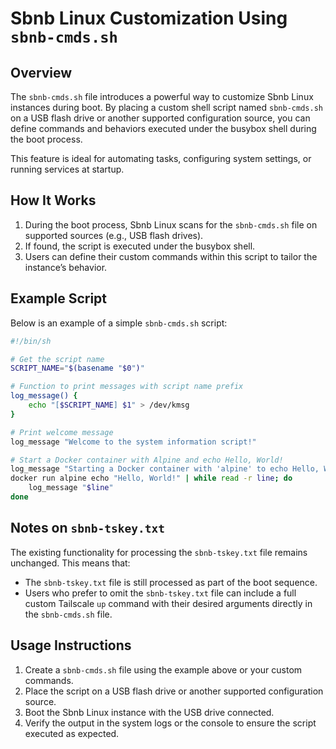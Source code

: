 # Sbnb Linux Customization Using `sbnb-cmds.sh`

## Overview

The `sbnb-cmds.sh` file introduces a powerful way to customize Sbnb Linux instances during boot. By placing a custom shell script named `sbnb-cmds.sh` on a USB flash drive or another supported configuration source, you can define commands and behaviors executed under the busybox shell during the boot process.

This feature is ideal for automating tasks, configuring system settings, or running services at startup.

## How It Works

1. During the boot process, Sbnb Linux scans for the `sbnb-cmds.sh` file on supported sources (e.g., USB flash drives).
2. If found, the script is executed under the busybox shell.
3. Users can define their custom commands within this script to tailor the instance’s behavior.

## Example Script

Below is an example of a simple `sbnb-cmds.sh` script:

```bash
#!/bin/sh

# Get the script name
SCRIPT_NAME="$(basename "$0")"

# Function to print messages with script name prefix
log_message() {
    echo "[$SCRIPT_NAME] $1" > /dev/kmsg
}

# Print welcome message
log_message "Welcome to the system information script!"

# Start a Docker container with Alpine and echo Hello, World!
log_message "Starting a Docker container with 'alpine' to echo Hello, World!:"
docker run alpine echo "Hello, World!" | while read -r line; do
    log_message "$line"
done

```


## Notes on `sbnb-tskey.txt`

The existing functionality for processing the `sbnb-tskey.txt` file remains unchanged. This means that:

- The `sbnb-tskey.txt` file is still processed as part of the boot sequence.
- Users who prefer to omit the `sbnb-tskey.txt` file can include a full custom Tailscale `up` command with their desired arguments directly in the `sbnb-cmds.sh` file.

## Usage Instructions

1. Create a `sbnb-cmds.sh` file using the example above or your custom commands.
2. Place the script on a USB flash drive or another supported configuration source.
3. Boot the Sbnb Linux instance with the USB drive connected.
4. Verify the output in the system logs or the console to ensure the script executed as expected.
